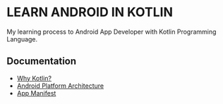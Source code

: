 # LEARN ANDROID IN KOTLIN
My learning process to Android App Developer with Kotlin Programming Language.

## Documentation
* [Why Kotlin?](documentation/Language)
* [Android Platform Architecture](documentation/Android_Platform_Architecture)
* [App Manifest](documentation/App_Manifest)